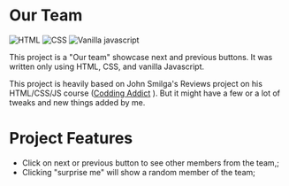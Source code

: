 # Our Team

![HTML](https://img.shields.io/badge/HTML-fc4f13) ![CSS](https://img.shields.io/badge/CSS-306af1) ![Vanilla javascript](https://img.shields.io/badge/Vanilla%20Javascript-f7e025)

This project is a "Our team" showcase next and previous buttons. It was written only using HTML, CSS, and vanilla Javascript.

This project is heavily based on John Smilga's Reviews project on his HTML/CSS/JS course ([Codding Addict](https://www.youtube.com/c/codingaddict)
). But it might have a few or a lot of tweaks and new things added by me.

# Project Features

-   Click on next or previous button to see other members from the team,;
-   Clicking "surprise me" will show a random member of the team;
